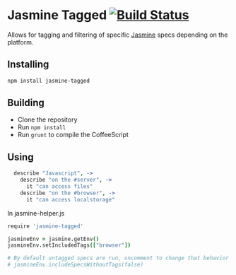 # Jasmine Tagged [![Build Status](https://travis-ci.org/atom/jasmine-tagged.png)](https://travis-ci.org/atom/jasmine-tagged)

Allows for tagging and filtering of specific
[Jasmine](https://github.com/pivotal/jasmine) specs depending on the
platform.

## Installing

```sh
npm install jasmine-tagged
```

## Building
  * Clone the repository
  * Run `npm install`
  * Run `grunt` to compile the CoffeeScript

## Using

```coffeescript
  describe "Javascript", ->
    describe "on the #server", ->
      it "can access files"
    describe "on the #browser", ->
      it "can access localstorage"
```

In jasmine-helper.js

```coffeescript
require 'jasmine-tagged'

jasmineEnv = jasmine.getEnv()
jasmineEnv.setIncludedTags(["browser"])

# By default untagged specs are run, uncomment to change that behavior
# jasmineEnv.includeSpecsWithoutTags(false)
```
